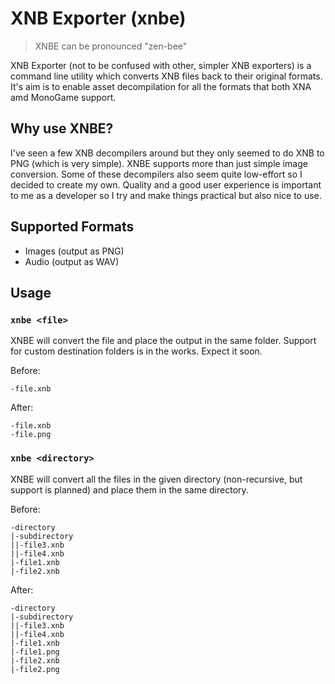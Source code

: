 <!---
Someone please help me format this better :(
--->

# XNB Exporter (xnbe)
> XNBE can be pronounced "zen-bee"

XNB Exporter (not to be confused with other, simpler XNB exporters) is a command line utility which converts XNB files back to their original formats. It's aim is to enable asset decompilation for all the formats that both XNA amd MonoGame support.

## Why use XNBE?
I've seen a few XNB decompilers around but they only seemed to do XNB to PNG (which is very simple). XNBE supports more than just simple image conversion. Some of these decompilers also seem quite low-effort so I decided to create my own. Quality and a good user experience is important to me as a developer so I try and make things practical but also nice to use.

## Supported Formats
- Images (output as PNG)
- Audio (output as WAV)

## Usage
### `xnbe <file>`

XNBE will convert the file and place the output in the same folder. Support for custom destination folders is in the works. Expect it soon.

Before:

```
-file.xnb
```

After:

```
-file.xnb
-file.png
```

### `xnbe <directory>`

XNBE will convert all the files in the given directory (non-recursive, but support is planned) and place them in the same directory.

Before:

```
-directory
|-subdirectory
||-file3.xnb
||-file4.xnb
|-file1.xnb
|-file2.xnb
```

After:

```
-directory
|-subdirectory
||-file3.xnb
||-file4.xnb
|-file1.xnb
|-file1.png
|-file2.xnb
|-file2.png
```